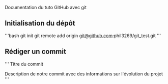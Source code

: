 Documentation du tuto GitHub avec git

## Initialisation du dépôt

'''bash
git init
git remote add origin git@github.com:phil3269/git_test.git
'''

## Rédiger un commit

'''
Titre du commit

Description de notre commit avec des informations sur l'évolution du projet
'''
